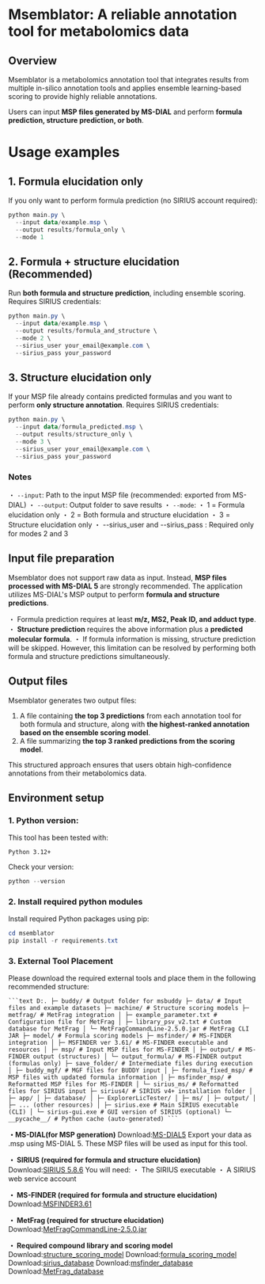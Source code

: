 # Msemblator: A reliable annotation tool for metabolomics data
## Overview
Msemblator is a metabolomics annotation tool that integrates results from multiple in-silico annotation tools and applies ensemble learning-based scoring to provide highly reliable annotations.

Users can input **MSP files generated by MS-DIAL** and perform **formula prediction, structure prediction, or both**.

# Usage examples
## 1. Formula elucidation only
If you only want to perform formula prediction (no SIRIUS account required):

``` PowerShell
python main.py \
  --input data/example.msp \
  --output results/formula_only \
  --mode 1
```

## 2. Formula + structure elucidation (Recommended)
Run **both formula and structure prediction**, including ensemble scoring. Requires SIRIUS credentials:

``` PowerShell
python main.py \
  --input data/example.msp \
  --output results/formula_and_structure \
  --mode 2 \
  --sirius_user your_email@example.com \
  --sirius_pass your_password
```

## 3. Structure elucidation only
If your MSP file already contains predicted formulas and you want to perform **only structure annotation**. Requires SIRIUS credentials:

``` PowerShell
python main.py \
  --input data/formula_predicted.msp \
  --output results/structure_only \
  --mode 3 \
  --sirius_user your_email@example.com \
  --sirius_pass your_password
```

### Notes
・ `--input`: Path to the input MSP file (recommended: exported from MS-DIAL)
・ `--output`: Output folder to save results
・ `--mode`: 
   ・ 1 = Formula elucidation only
   ・ 2 = Both formula and structure elucidation
   ・ 3 = Structure elucidation only
・ --sirius_user and --sirius_pass : Required only for modes 2 and 3

## Input file preparation
Msemblator does not support raw data as input. Instead, **MSP files processed with MS-DIAL 5** are strongly recommended. The application utilizes MS-DIAL's MSP output to perform **formula and structure predictions**.

・ Formula prediction requires at least **m/z, MS2, Peak ID, and adduct type**.
・ **Structure prediction** requires the above information plus a **predicted molecular formula**.
・ If formula information is missing, structure prediction will be skipped. However, this limitation can be resolved by performing both formula and structure predictions simultaneously.

## Output files
Msemblator generates two output files:
1. A file containing **the top 3 predictions** from each annotation tool for both formula and structure, along with **the highest-ranked annotation based on the ensemble scoring model**.
2. A file summarizing **the top 3 ranked predictions from the scoring model**.

This structured approach ensures that users obtain high-confidence annotations from their metabolomics data.

## Environment setup
### 1. Python version:
This tool has been tested with:
```
Python 3.12+
```

Check your version:
``` PowerShell
python --version
```

### 2. Install required python modules
Install required Python packages using pip:
``` PowerShell
cd msemblator 
pip install -r requirements.txt
```

### 3. External Tool Placement
Please download the required external tools and place them in the following recommended structure:
<pre><code>```text D:. ├─ buddy/ # Output folder for msbuddy ├─ data/ # Input files and example datasets ├─ machine/ # Structure scoring models ├─ metfrag/ # MetFrag integration │ ├─ example_parameter.txt # Configuration file for MetFrag │ ├─ library_psv_v2.txt # Custom database for MetFrag │ └─ MetFragCommandLine-2.5.0.jar # MetFrag CLI JAR ├─ model/ # Formula scoring models ├─ msfinder/ # MS-FINDER integration │ ├─ MSFINDER ver 3.61/ # MS-FINDER executable and resources │ ├─ msp/ # Input MSP files for MS-FINDER │ ├─ output/ # MS-FINDER output (structures) │ └─ output_formula/ # MS-FINDER output (formulas only) ├─ save_folder/ # Intermediate files during execution │ ├─ buddy_mgf/ # MGF files for BUDDY input │ ├─ formula_fixed_msp/ # MSP files with updated formula information │ ├─ msfinder_msp/ # Reformatted MSP files for MS-FINDER │ └─ sirius_ms/ # Reformatted files for SIRIUS input ├─ sirius4/ # SIRIUS v4+ installation folder │ ├─ app/ │ ├─ database/ │ ├─ ExplorerLicTester/ │ ├─ ms/ │ ├─ output/ │ ├─ ... (other resources) │ ├─ sirius.exe # Main SIRIUS executable (CLI) │ └─ sirius-gui.exe # GUI version of SIRIUS (optional) └─ __pycache__/ # Python cache (auto-generated) ``` </code></pre>



**・MS-DIAL(for MSP generation)**
Download:[MS-DIAL5](https://systemsomicslab.github.io/compms/msdial/main.html)
Export your data as .msp using MS-DIAL 5.
These MSP files will be used as input for this tool.

**・ SIRIUS (required for formula and structure elucidation)**
Download:[SIRIUS 5.8.6](https://github.com/sirius-ms/sirius/releases/tag/v5.8.6)
You will need:
・ The SIRIUS executable
・ A SIRIUS web service account

**・ MS-FINDER (required for formula and structure elucidation)**
Download:[MSFINDER3.61](https://github.com/systemsomicslab/MsdialWorkbench/releases/tag/MSFINDER-v3.61)

**・ MetFrag (required for structure elucidation)**
Download:[MetFragCommandLine-2.5.0.jar](https://github.com/ipb-halle/MetFragRelaunched/releases/tag/v2.5.0)

**・ Required compound library and scoring model**
Download:[structure_scoring_model](https://github.com/ipb-halle/MetFragRelaunched/releases/tag/v2.5.0)
Download:[formula_scoring_model](https://github.com/ipb-halle/MetFragRelaunched/releases/tag/v2.5.0)
Download:[sirius_database](https://github.com/ipb-halle/MetFragRelaunched/releases/tag/v2.5.0)
Download:[msfinder_database](https://github.com/ipb-halle/MetFragRelaunched/releases/tag/v2.5.0)
Download:[MetFrag_database](https://github.com/ipb-halle/MetFragRelaunched/releases/tag/v2.5.0)









